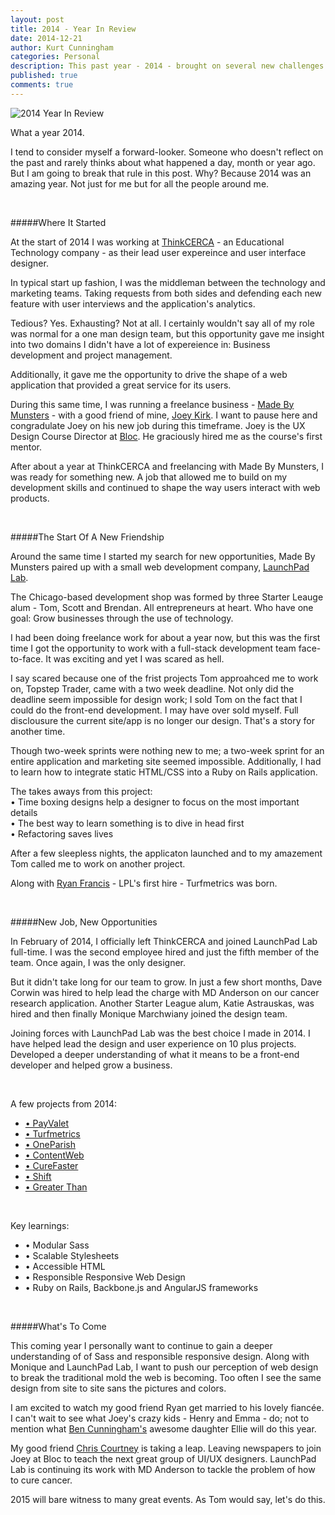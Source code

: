 ```yaml
---
layout: post
title: 2014 - Year In Review
date: 2014-12-21
author: Kurt Cunningham
categories: Personal
description: This past year - 2014 - brought on several new challenges. I saw myself leave one company, help grow another and picked up some new skills along the way. It was frustrating and exciting all at the same time. Here's why. 
published: true
comments: true
---
```


<img src="http://cl.ly/Z4Ja/2014-year-in-review-img.jpg" class="post-img" alt="2014 Year In Review">

What a year 2014. 

I tend to consider myself a forward-looker. Someone who doesn't reflect on the past and rarely thinks about what happened a day, month or year ago. But I am going to break that rule in this post. Why? Because 2014 was an amazing year. Not just for me but for all the people around me.

<br>

#####Where It Started

At the start of 2014 I was working at <a href="http://thinkcerca.com" class="blue-link" target="_blank">ThinkCERCA</a> - an Educational Technology company - as their lead user expereince and user interface designer.

In typical start up fashion, I was the middleman between the technology and marketing teams. Taking requests from both sides and defending each new feature with user interviews and the application's analytics. 

Tedious? Yes. Exhausting? Not at all. I certainly wouldn't say all of my role was normal for a one man design team, but this opportunity gave me insight into two domains I didn't have a lot of expereience in: Business development and project management.

Additionally, it gave me the opportunity to drive the shape of a web application that provided a great service for its users.

During this same time, I was running a freelance business - <a href="http://madebymunsters.com" class="blue-link" target="_blank">Made By Munsters</a> - with a good friend of mine, <a href="https://twitter.com/joeykirk" class="blue-link" target="_blank">Joey Kirk</a>. I want to pause here and congradulate Joey on his new job during this timeframe. Joey is the UX Design Course Director at <a href="http://bloc.io" class="blue-link" target="_blank">Bloc</a>. He graciously hired me as the course's first mentor.

After about a year at ThinkCERCA and freelancing with Made By Munsters, I was ready for something new. A job that allowed me to build on my development skills and continued to shape the way users interact with web products. 

<br>

#####The Start Of A New Friendship

Around the same time I started my search for new opportunities, Made By Munsters paired up with a small web development company, <a href="http://launchpadlab.com" class="blue-link" target="_blank">LaunchPad Lab</a>.

The Chicago-based development shop was formed by three Starter Leauge alum - Tom, Scott and Brendan. All entrepreneurs at heart. Who have one goal: Grow businesses through the use of technology.

I had been doing freelance work for about a year now, but this was the first time I got the opportunity to work with a full-stack development team face-to-face. It was exciting and yet I was scared as hell.

I say scared because one of the frist projects Tom approahced me to work on, Topstep Trader, came with a two week deadline. Not only did the deadline seem impossible for design work; I sold Tom on the fact that I could do the front-end development. I may have over sold myself. Full disclousure the current site/app is no longer our design. That's a story for another time.

Though two-week sprints were nothing new to me; a two-week sprint for an entire application and marketing site seemed impossible. Additionally, I had to learn how to integrate static HTML/CSS into a Ruby on Rails application.

The takes aways from this project:  
  • Time boxing designs help a designer to focus on the most important details  
  • The best way to learn something is to dive in head first  
  • Refactoring saves lives

After a few sleepless nights, the applicaton launched and to my amazement Tom called me to work on another project.

Along with <a href="https://twitter.com/ryan_p_francis" class="blue-link" target="_blank">Ryan Francis</a> - LPL's first hire - Turfmetrics was born.

<br>

#####New Job, New Opportunities

In February of 2014, I officially left ThinkCERCA and joined LaunchPad Lab full-time. I was the second employee hired and just the fifth member of the team. Once again, I was the only designer.

But it didn't take long for our team to grow. In just a few short months, Dave Corwin was hired to help lead the charge with MD Anderson on our cancer research application. Another Starter League alum, Katie Astrauskas, was hired and then finally Monique Marchwiany joined the design team.

Joining forces with LaunchPad Lab was the best choice I made in 2014. I have helped lead the design and user experience on 10 plus projects. Developed a deeper understanding of what it means to be a front-end developer and helped grow a business.

<br>

A few projects from 2014:<br>
<ul>
	<li><a href="http://payvalet.io" class="blue-link" targer="_blank">• PayValet</a></li>
	<li><a href="http://turfmetrics.com" class="blue-link" targer="_blank">• Turfmetrics</a></li>
	<li><a href="http://OneParish.com" class="blue-link" targer="_blank">• OneParish</a></li>
	<li><a href="http://ContentWeb.com" class="blue-link" targer="_blank">• ContentWeb</a></li>
	<li><a href="http://Curefaster.com" class="blue-link" targer="_blank">• CureFaster</a></li>
	<li><a href="http://shiftwomen.com" class="blue-link" targer="_blank">• Shift</a></li>
	<li><a href="http://drinkgt.com" class="blue-link" targer="_blank">• Greater Than</a></li>
</ul> 

<br>

Key learnings:
<ul>
	<li>• Modular Sass</li>
	<li>• Scalable Stylesheets</li>
	<li>• Accessible HTML</li>
	<li>• Responsible Responsive Web Design</li>
	<li>• Ruby on Rails, Backbone.js and AngularJS frameworks</li>
</ul>

<br>

#####What's To Come

This coming year I personally want to continue to gain a deeper understanding of of Sass and responsible responsive design. Along with Monique and LaunchPad Lab, I want to push our perception of web design to break the traditional mold the web is becoming. Too often I see the same design from site to site sans the pictures and colors.

I am excited to watch my good friend Ryan get married to his lovely fiancée. I can't wait to see what Joey's crazy kids - Henry and Emma - do; not to mention what <a href="https://twitter.com/bacunnin" class="blue-link" target="_blank">Ben Cunningham's</a> awesome daughter Ellie will do this year.

My good friend <a href="https://twitter.com/designhawg" class="blue-link" target="_blank">Chris Courtney</a> is taking a leap. Leaving newspapers to join Joey at Bloc to teach the next great group of UI/UX designers. LaunchPad Lab is continuing its work with MD Anderson to tackle the problem of how to cure cancer.

2015 will bare witness to many great events. As Tom would say, let's do this.